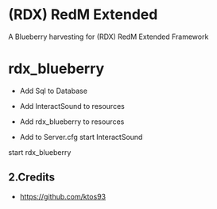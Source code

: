 # (RDX) RedM Extended
A Blueberry harvesting for (RDX) RedM Extended Framework

# rdx_blueberry
- Add Sql to Database
- Add InteractSound to resources
- Add rdx_blueberry to resources

- Add to Server.cfg
start InteractSound

start rdx_blueberry



## 2.Credits
- https://github.com/ktos93
